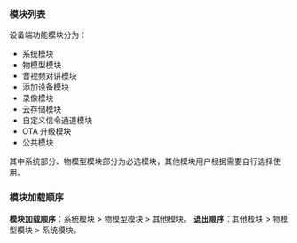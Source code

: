 
### 模块列表
设备端功能模块分为：
- 系统模块
- 物模型模块
- 音视频对讲模块
- 添加设备模块
- 录像模块
- 云存储模块
- 自定义信令通道模块
- OTA 升级模块
- 公共模块

其中系统部分、物模型模块部分为必选模块，其他模块用户根据需要自行选择使用。

### 模块加载顺序
**模块加载顺序**：系统模块 > 物模型模块 > 其他模块。
**退出顺序**：其他模块 > 物模型模块 > 系统模块。

